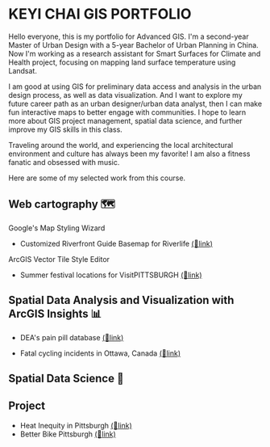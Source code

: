 # KEYI CHAI GIS PORTFOLIO
Hello everyone, this is my portfolio for Advanced GIS. I'm a second-year Master of Urban Design with a 5-year Bachelor of Urban Planning in China. Now I'm working as a research assistant for Smart Surfaces for Climate and Health project, focusing on mapping land surface temperature using Landsat.

I am good at using GIS for preliminary data access and analysis in the urban design process, as well as data visualization. And I want to explore my future career path as an urban designer/urban data analyst, then I can make fun interactive maps to better engage with communities. I hope to learn more about GIS project management, spatial data science, and further improve my GIS skills in this class. 

Traveling around the world, and experiencing the local architectural environment and culture has always been my favorite! I am also a fitness fanatic and obsessed with music. 

Here are some of my selected work from this course.

## Web cartography 🗺

 Google's Map Styling Wizard
 
- Customized Riverfront Guide Basemap for Riverlife [(🔗link)](https://keyichai.github.io/keyi-gis-portolio/CustomizedMapRiverlife.html)

 ArcGIS Vector Tile Style Editor
 
- Summer festival locations for VisitPITTSBURGH [(🔗link)](https://keyichai.github.io/keyi-gis-portolio/SummerFestDemo.html)

## Spatial Data Analysis and Visualization with ArcGIS Insights 📊

- DEA's pain pill database [(🔗link)](https://keyichai.github.io/keyi-gis-portolio/insights_dea.html)

- Fatal cycling incidents in Ottawa, Canada  [(🔗link)](https://keyichai.github.io/keyi-gis-portolio/insights_ottawa.html)

## Spatial Data Science 🧠

## Project

- Heat Inequity in Pittsburgh [(🔗link)](https://keyichai.github.io/keyi-gis-portolio/insights_heat.html)
- Better Bike Pittsburgh [(🔗link)](https://storymaps.arcgis.com/stories/cdf40d1c2be3452fb1b7af2230e2f524)
